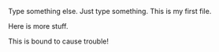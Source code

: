 Type something else. Just type something. This is my first file.

Here is more stuff.

This is bound to cause trouble! 
